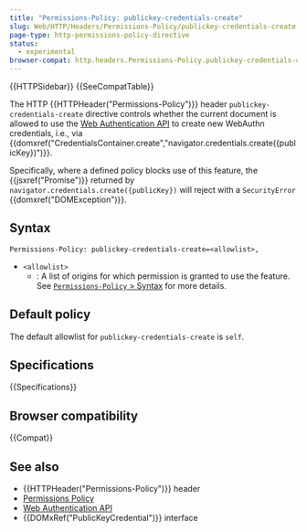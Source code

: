 ```yaml
---
title: "Permissions-Policy: publickey-credentials-create"
slug: Web/HTTP/Headers/Permissions-Policy/publickey-credentials-create
page-type: http-permissions-policy-directive
status:
  - experimental
browser-compat: http.headers.Permissions-Policy.publickey-credentials-create
---
```


{{HTTPSidebar}} {{SeeCompatTable}}

The HTTP {{HTTPHeader("Permissions-Policy")}} header `publickey-credentials-create` directive controls whether the current document is allowed to use the [Web Authentication API](/en-US/docs/Web/API/Web_Authentication_API) to create new WebAuthn credentials, i.e., via {{domxref("CredentialsContainer.create","navigator.credentials.create({publicKey})")}}.

Specifically, where a defined policy blocks use of this feature, the {{jsxref("Promise")}} returned by `navigator.credentials.create({publicKey})` will reject with a `SecurityError` {{domxref("DOMException")}}.

## Syntax

```http
Permissions-Policy: publickey-credentials-create=<allowlist>,
```

- `<allowlist>`
  - : A list of origins for which permission is granted to use the feature. See [`Permissions-Policy` > Syntax](/en-US/docs/Web/HTTP/Headers/Permissions-Policy#syntax) for more details.

## Default policy

The default allowlist for `publickey-credentials-create` is `self`.

## Specifications

{{Specifications}}

## Browser compatibility

{{Compat}}

## See also

- {{HTTPHeader("Permissions-Policy")}} header
- [Permissions Policy](/en-US/docs/Web/HTTP/Permissions_Policy)
- [Web Authentication API](/en-US/docs/Web/API/Web_Authentication_API)
- {{DOMxRef("PublicKeyCredential")}} interface
